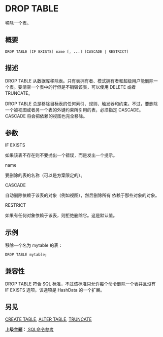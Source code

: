 # DROP TABLE

移除一个表。

## 概要

```
DROP TABLE [IF EXISTS] name [, ...] [CASCADE | RESTRICT]
```

## 描述

DROP TABLE 从数据库移除表。只有表拥有者、模式拥有者和超级用户能删除一个表。要清空一个表中的行但是不销毁该表，可以使用 DELETE 或者 TRUNCATE。

DROP TABLE 总是移除目标表的任何索引、规则、触发器和约束。不过，要删除一个被视图或者另一个表的外键约束所引用的表，必须指定 CASCADE。 CASCADE 将会把依赖的视图也完全移除。

## 参数

IF EXISTS

如果该表不存在则不要抛出一个错误，而是发出一个提示。

name

要删除的表的名称（可以是方案限定的）。

CASCADE

自动删除依赖于该表的对象（例如视图），然后删除所有 依赖于那些对象的对象。

RESTRICT

如果有任何对象依赖于该表，则拒绝删除它。这是默认值。

## 示例

移除一个名为 mytable 的表：

```
DROP TABLE mytable;
```

## 兼容性

DROP TABLE 符合 SQL 标准，不过该标准只允许每个命令删除一个表并且没有 IF EXISTS 选项。该选项是 HashData 的一个扩展。

## 另见

[CREATE TABLE](./create-table.md), [ALTER TABLE](./alter-table.md), [TRUNCATE](./truncate.md)

**上级主题：**[ SQL命令参考](./README.md)

